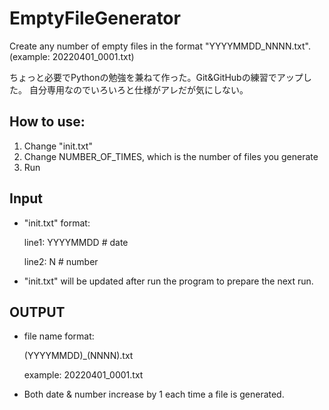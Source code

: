 # EmptyFileGenerator
Create any number of empty files in the format "YYYYMMDD_NNNN.txt". (example: 20220401_0001.txt)

ちょっと必要でPythonの勉強を兼ねて作った。Git&GitHubの練習でアップした。
自分専用なのでいろいろと仕様がアレだが気にしない。

## How to use:
1. Change "init.txt"
2. Change NUMBER_OF_TIMES, which is the number of files you generate
3. Run

## Input
- "init.txt" format:

    line1: YYYYMMDD  # date
    
    line2: N         # number

- "init.txt" will be updated after run the program to prepare the next run.

## OUTPUT
- file name format:

    (YYYYMMDD)_(NNNN).txt
      
    example: 20220401_0001.txt
    
- Both date & number increase by 1 each time a file is generated.
